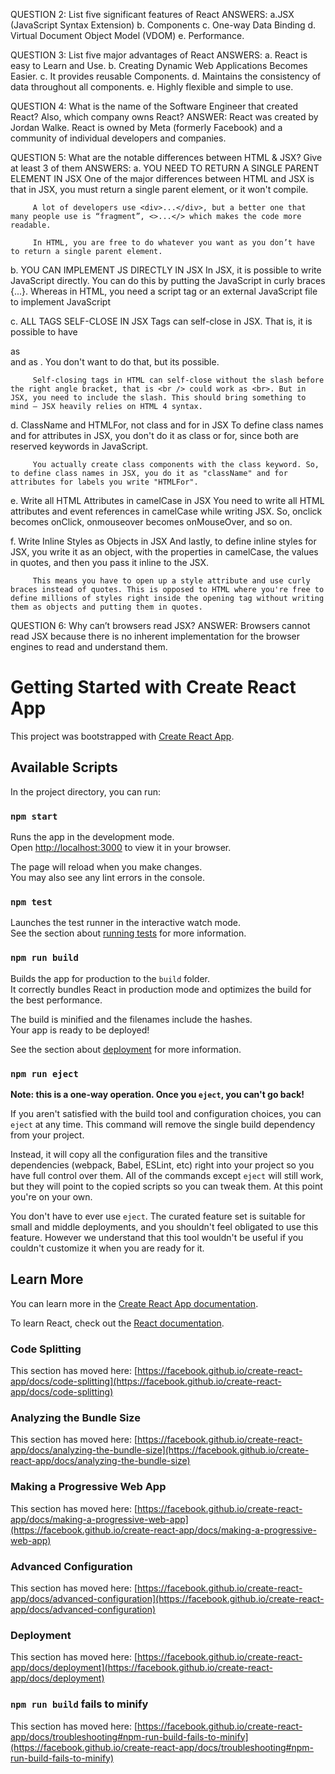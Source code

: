 QUESTION 2: List five significant features of React
ANSWERS:
a.JSX (JavaScript Syntax Extension)
b. Components
c. One-way Data Binding
d. Virtual Document Object Model (VDOM)
e. Performance.


QUESTION 3: List five major advantages of React
ANSWERS:
a. React is easy to Learn and Use.
b. Creating Dynamic Web Applications Becomes Easier.
c. It provides reusable Components.
d. Maintains the consistency of data throughout all components. 
e. Highly flexible and simple to use.


QUESTION 4: What is the name of the Software Engineer that created React? Also, which company owns React?
ANSWER: React was created by Jordan Walke.
        React is owned by Meta (formerly Facebook) and a community of individual developers and companies.


QUESTION 5: What are the notable differences between HTML & JSX? Give at least 3 of them
ANSWERS:
a. YOU NEED TO RETURN A SINGLE PARENT ELEMENT IN JSX
         One of the major differences between HTML and JSX is that in JSX, you must return a single parent element, or it won't compile.

         A lot of developers use <div>...</div>, but a better one that many people use is “fragment”, <>...</> which makes the code more readable.

         In HTML, you are free to do whatever you want as you don’t have to return a single parent element.


b. YOU CAN IMPLEMENT JS DIRECTLY IN JSX
         In JSX, it is possible to write JavaScript directly. You can do this by putting the JavaScript in curly braces {...}. 
         Whereas in HTML, you need a script tag or an external JavaScript file to implement JavaScript


c. ALL TAGS SELF-CLOSE IN JSX
         Tags can self-close in JSX. That is, it is possible to have <div></div> as <div /> and <span></span> as <span />. You don't want to do that, but its possible.

         Self-closing tags in HTML can self-close without the slash before the right angle bracket, that is <br /> could work as <br>. But in JSX, you need to include the slash. This should bring something to mind – JSX heavily relies on HTML 4 syntax.


d. ClassName and HTMLFor, not class and for in JSX
         To define class names and for attributes in JSX, you don't do it as class or for, since both are reserved keywords in JavaScript.

         You actually create class components with the class keyword. So, to define class names in JSX, you do it as "className" and for attributes for labels you write "HTMLFor".


e. Write all HTML Attributes in camelCase in JSX
         You need to write all HTML attributes and event references in camelCase while writing JSX. So, onclick becomes onClick, onmouseover becomes onMouseOver, and so on.


f. Write Inline Styles as Objects in JSX
         And lastly, to define inline styles for JSX, you write it as an object, with the properties in camelCase, the values in quotes, and then you pass it inline to the JSX.

         This means you have to open up a style attribute and use curly braces instead of quotes. This is opposed to HTML where you're free to define millions of styles right inside the opening tag without writing them as objects and putting them in quotes.
         

QUESTION 6: Why can’t browsers read JSX?
ANSWER: Browsers cannot read JSX because there is no inherent implementation for the browser engines to read and understand them. 


















































































# Getting Started with Create React App

This project was bootstrapped with [Create React App](https://github.com/facebook/create-react-app).

## Available Scripts

In the project directory, you can run:

### `npm start`

Runs the app in the development mode.\
Open [http://localhost:3000](http://localhost:3000) to view it in your browser.

The page will reload when you make changes.\
You may also see any lint errors in the console.

### `npm test`

Launches the test runner in the interactive watch mode.\
See the section about [running tests](https://facebook.github.io/create-react-app/docs/running-tests) for more information.

### `npm run build`

Builds the app for production to the `build` folder.\
It correctly bundles React in production mode and optimizes the build for the best performance.

The build is minified and the filenames include the hashes.\
Your app is ready to be deployed!

See the section about [deployment](https://facebook.github.io/create-react-app/docs/deployment) for more information.

### `npm run eject`

**Note: this is a one-way operation. Once you `eject`, you can't go back!**

If you aren't satisfied with the build tool and configuration choices, you can `eject` at any time. This command will remove the single build dependency from your project.

Instead, it will copy all the configuration files and the transitive dependencies (webpack, Babel, ESLint, etc) right into your project so you have full control over them. All of the commands except `eject` will still work, but they will point to the copied scripts so you can tweak them. At this point you're on your own.

You don't have to ever use `eject`. The curated feature set is suitable for small and middle deployments, and you shouldn't feel obligated to use this feature. However we understand that this tool wouldn't be useful if you couldn't customize it when you are ready for it.

## Learn More

You can learn more in the [Create React App documentation](https://facebook.github.io/create-react-app/docs/getting-started).

To learn React, check out the [React documentation](https://reactjs.org/).

### Code Splitting

This section has moved here: [https://facebook.github.io/create-react-app/docs/code-splitting](https://facebook.github.io/create-react-app/docs/code-splitting)

### Analyzing the Bundle Size

This section has moved here: [https://facebook.github.io/create-react-app/docs/analyzing-the-bundle-size](https://facebook.github.io/create-react-app/docs/analyzing-the-bundle-size)

### Making a Progressive Web App

This section has moved here: [https://facebook.github.io/create-react-app/docs/making-a-progressive-web-app](https://facebook.github.io/create-react-app/docs/making-a-progressive-web-app)

### Advanced Configuration

This section has moved here: [https://facebook.github.io/create-react-app/docs/advanced-configuration](https://facebook.github.io/create-react-app/docs/advanced-configuration)

### Deployment

This section has moved here: [https://facebook.github.io/create-react-app/docs/deployment](https://facebook.github.io/create-react-app/docs/deployment)

### `npm run build` fails to minify

This section has moved here: [https://facebook.github.io/create-react-app/docs/troubleshooting#npm-run-build-fails-to-minify](https://facebook.github.io/create-react-app/docs/troubleshooting#npm-run-build-fails-to-minify)
